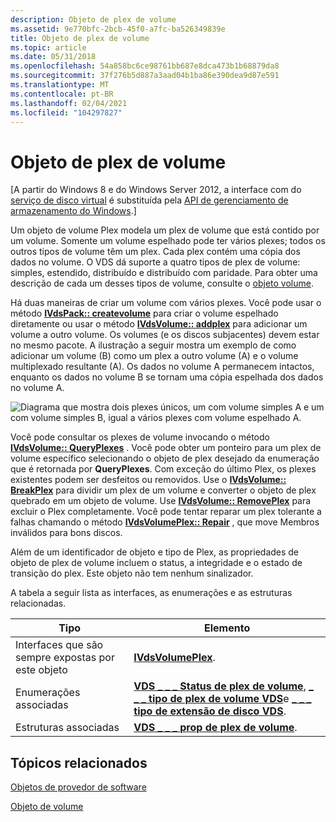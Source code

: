 ```yaml
---
description: Objeto de plex de volume
ms.assetid: 9e770bfc-2bcb-45f0-a7fc-ba526349839e
title: Objeto de plex de volume
ms.topic: article
ms.date: 05/31/2018
ms.openlocfilehash: 54a858bc6ce98761bb687e8dca473b1b68879da8
ms.sourcegitcommit: 37f276b5d887a3aad04b1ba86e390dea9d87e591
ms.translationtype: MT
ms.contentlocale: pt-BR
ms.lasthandoff: 02/04/2021
ms.locfileid: "104297827"
---
```

# <a name="volume-plex-object"></a>Objeto de plex de volume

\[A partir do Windows 8 e do Windows Server 2012, a interface com do [serviço de disco virtual](virtual-disk-service-portal.md) é substituída pela [API de gerenciamento de armazenamento do Windows](/previous-versions/windows/desktop/stormgmt/windows-storage-management-api-portal).\]

Um objeto de volume Plex modela um plex de volume que está contido por um volume. Somente um volume espelhado pode ter vários plexes; todos os outros tipos de volume têm um plex. Cada plex contém uma cópia dos dados no volume. O VDS dá suporte a quatro tipos de plex de volume: simples, estendido, distribuído e distribuído com paridade. Para obter uma descrição de cada um desses tipos de volume, consulte o [objeto volume](volume-object.md).

Há duas maneiras de criar um volume com vários plexes. Você pode usar o método [**IVdsPack:: createvolume**](/windows/desktop/api/Vds/nf-vds-ivdspack-createvolume) para criar o volume espelhado diretamente ou usar o método [**IVdsVolume:: addplex**](/windows/desktop/api/Vds/nf-vds-ivdsvolume-addplex) para adicionar um volume a outro volume. Os volumes (e os discos subjacentes) devem estar no mesmo pacote. A ilustração a seguir mostra um exemplo de como adicionar um volume (B) como um plex a outro volume (A) e o volume multiplexado resultante (A). Os dados no volume A permanecem intactos, enquanto os dados no volume B se tornam uma cópia espelhada dos dados no volume A.

![Diagrama que mostra dois plexes únicos, um com volume simples A e um com volume simples B, igual a vários plexes com volume espelhado A.](images/vdsplex.png)

Você pode consultar os plexes de volume invocando o método [**IVdsVolume:: QueryPlexes**](/windows/desktop/api/Vds/nf-vds-ivdsvolume-queryplexes) . Você pode obter um ponteiro para um plex de volume específico selecionando o objeto de plex desejado da enumeração que é retornada por **QueryPlexes**. Com exceção do último Plex, os plexes existentes podem ser desfeitos ou removidos. Use o [**IVdsVolume:: BreakPlex**](/windows/desktop/api/Vds/nf-vds-ivdsvolume-breakplex) para dividir um plex de um volume e converter o objeto de plex quebrado em um objeto de volume. Use [**IVdsVolume:: RemovePlex**](/windows/desktop/api/Vds/nf-vds-ivdsvolume-removeplex) para excluir o Plex completamente. Você pode tentar reparar um plex tolerante a falhas chamando o método [**IVdsVolumePlex:: Repair**](/windows/desktop/api/Vds/nf-vds-ivdsvolumeplex-repair) , que move Membros inválidos para bons discos.

Além de um identificador de objeto e tipo de Plex, as propriedades de objeto de plex de volume incluem o status, a integridade e o estado de transição do plex. Este objeto não tem nenhum sinalizador.

A tabela a seguir lista as interfaces, as enumerações e as estruturas relacionadas.



| Tipo                                              | Elemento                                                                                                                                                                            |
|---------------------------------------------------|------------------------------------------------------------------------------------------------------------------------------------------------------------------------------------|
| Interfaces que são sempre expostas por este objeto | [**IVdsVolumePlex**](/windows/desktop/api/Vds/nn-vds-ivdsvolumeplex).                                                                                                                                          |
| Enumerações associadas                           | [**VDS \_ \_ \_ Status de plex de volume**](/windows/desktop/api/Vds/ne-vds-vds_volume_plex_status), [**\_ \_ \_ tipo de plex de volume VDS**](/windows/desktop/api/Vds/ne-vds-vds_volume_plex_type)e [**\_ \_ \_ tipo de extensão de disco VDS**](/windows/desktop/api/Vds/ne-vds-vds_disk_extent_type). |
| Estruturas associadas                             | [**VDS \_ \_ \_ prop de plex de volume**](/windows/desktop/api/Vds/ns-vds-vds_volume_plex_prop).                                                                                                                           |



 

## <a name="related-topics"></a>Tópicos relacionados

<dl> <dt>

[Objetos de provedor de software](software-provider-objects.md)
</dt> <dt>

[Objeto de volume](volume-object.md)
</dt> </dl>

 

 
